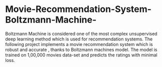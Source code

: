 # Movie-Recommendation-System-Boltzmann-Machine-
Boltzmann Machine is considered one of the most complex unsupervised deep learning method which is used for recommendation systems. The following project implements a movie recommendation system which is robust and accurate , thanks to Boltzmann machines model. The model is trained on 1,00,000 movies data-set and predicts the ratings with minimal loss.

